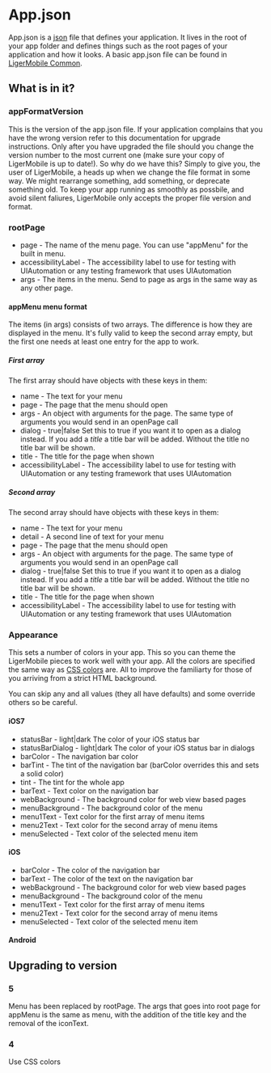 # App.json

App.json is a [json](http://www.json.org) file that defines your application. It lives in the root of your app folder and defines things such as the root pages of your application and how it looks. A basic app.json file can be found in [LigerMobile Common](https://github.com/reachlocal/liger-common).

## What is in it?

### appFormatVersion

This is the version of the app.json file. If your application complains that you have the wrong version refer to this documentation for upgrade instructions. Only after you have upgraded the file should you change the version number to the most current one (make sure your copy of LigerMobile is up to date!). So why do we have this? Simply to give you, the user of LigerMobile, a heads up when we change the file format in some way. We might rearrange something, add something, or deprecate something old. To keep your app running as smoothly as possbile, and avoid silent faliures, LigerMobile only accepts the proper file version and format.

### rootPage

* page - The name of the menu page. You can use "appMenu" for the built in menu.
* accessibilityLabel - The accessibility label to use for testing with UIAutomation or any testing framework that uses UIAutomation
* args - The items in the menu. Send to page as args in the same way as any other page.

#### appMenu menu format

The items (in args) consists of two arrays. The difference is how they are displayed in the menu. It's fully valid to keep the second array empty, but the first one needs at least one entry for the app to work.

##### First array

The first array should have objects with these keys in them:

* name - The text for your menu
* page - The page that the menu should open
* args - An object with arguments for the page. The same type of arguments you would send in an openPage call
* dialog - true|false Set this to true if you want it to open as a dialog instead. If you add a _title_ a title bar will be added. Without the title no title bar will be shown.
* title - The title for the page when shown
* accessibilityLabel - The accessibility label to use for testing with UIAutomation or any testing framework that uses UIAutomation

##### Second array

The second array should have objects with these keys in them:

* name - The text for your menu
* detail - A second line of text for your menu
* page - The page that the menu should open
* args - An object with arguments for the page. The same type of arguments you would send in an openPage call
* dialog - true|false Set this to true if you want it to open as a dialog instead. If you add a _title_ a title bar will be added. Without the title no title bar will be shown.
* title - The title for the page when shown
* accessibilityLabel - The accessibility label to use for testing with UIAutomation or any testing framework that uses UIAutomation

### Appearance

This sets a number of colors in your app. This so you can theme the LigerMobile pieces to work well with your app. All the colors are specified the same way as [CSS colors](http://www.w3.org/Style/CSS/) are. All to improve the familiarty for those of you arriving from a strict HTML background.

You can skip any and all values (they all have defaults) and some override others so be careful.

#### iOS7

* statusBar - light|dark The color of your iOS status bar
* statusBarDialog - light|dark The color of your iOS status bar in dialogs
* barColor - The navigation bar color
* barTint - The tint of the navigation bar (barColor overrides this and sets a solid color)
* tint - The tint for the whole app
* barText - Text color on the navigation bar
* webBackground - The background color for web view based pages
* menuBackground - The background color of the menu
* menu1Text - Text color for the first array of menu items
* menu2Text - Text color for the second array of menu items
* menuSelected - Text color of the selected menu item

#### iOS

* barColor - The color of the navigation bar
* barText - The color of the text on the navigation bar
* webBackground - The background color for web view based pages
* menuBackground - The background color of the menu
* menu1Text - Text color for the first array of menu items
* menu2Text - Text color for the second array of menu items
* menuSelected - Text color of the selected menu item

#### Android


## Upgrading to version

### 5

Menu has been replaced by rootPage. The args that goes into root page for appMenu is the same as menu, with the addition of the title key and the removal of the iconText.

### 4

Use CSS colors